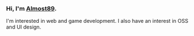 ### Hi, I'm [Almost89](https://almost89.github.io).
I'm interested in web and game development. I also have an interest in OSS and UI design.
